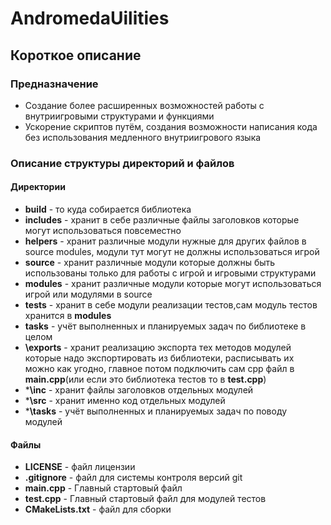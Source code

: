 # AndromedaUilities

## Короткое описание

### Предназначение

- Создание более расширенных возможностей работы с внутриигровыми структурами и функциями
- Ускорение скриптов путём, создания возможности написания кода без использования медленного внутриигрового языка

### Описание структуры директорий и файлов

#### Директории

- **build** - то куда собирается библиотека
- **includes** - хранит в себе различные файлы заголовков которые могут использоваться повсеместно
- **helpers** - хранит различные модули нужные для других файлов в source modules, модули тут могут не должны использоваться игрой
- **source** - хранит различные модули которые должны быть использованы только для работы с игрой и игровыми структурами
- **modules** - хранит различные модули которые могут использоваться игрой или модулями в source
- **tests** - хранит в себе модули реализации тестов,сам модуль тестов хранится в **modules**
- **tasks** - учёт выполненных и планируемых задач по библиотеке в целом
- **\exports** - хранит реализацию экспорта тех методов модулей которые надо экспортировать из библиотеки, расписывать их можно как угодно, главное потом подключить сам cpp файл в **main.cpp**(или если это библиотека тестов то в **test.cpp**)
- ***\inc** - хранит файлы заголовков отдельных модулей
- ***\src** - хранит именно код отдельных модулей
- ***\tasks** - учёт выполненных и планируемых задач по поводу модулей

#### Файлы

- **LICENSE** - файл лицензии
- **.gitignore** - файл для системы контроля версий git
- **main.cpp** - Главный стартовый файл
- **test.cpp** - Главный стартовый файл для модулей тестов
- **CMakeLists.txt** - файл для сборки 
